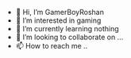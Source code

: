 - 👋 Hi, I’m GamerBoyRoshan
- 👀 I’m interested in gaming 
- 🌱 I’m currently learning nothing 
- 💞️ I’m looking to collaborate on ...
- 📫 How to reach me ..

<!---
GamerBoyRoshan/GamerBoyRoshan is a ✨ special ✨ repository because its `README.md` (this file) appears on your GitHub profile.
You can click the Preview link to take a look at your changes.
--->

